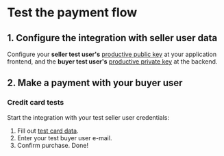 # Test the payment flow

## 1. Configure the integration with seller user data

Configure your **seller test user's** [productive public key]([FAKER][CREDENTIALS][URL]) at your application frontend, and the **buyer test user's** [productive private key]([FAKER][CREDENTIALS][URL]) at the backend.

## 2. Make a payment with your buyer user

### Credit card tests

Start the integration with your test seller user credentials:

1. Fill out [test card data](https://www.mercadopago[FAKER][URL][DOMAIN]/developers/en/guides/checkout-api/test-cards).
1. Enter your test buyer user e-mail.
1. Confirm purchase. Done!

